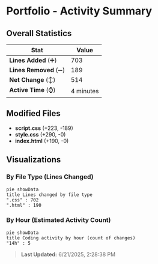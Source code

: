 # Portfolio - Activity Summary 

## Overall Statistics

| Stat                   | Value                                                             |
| ---------------------- | ----------------------------------------------------------------- |
| **Lines Added** (➕)   | 703                                          |
| **Lines Removed** (➖) | 189                                        |
| **Net Change** (↕)    | 514                |
| **Active Time** (⌚)   | 4 minutes |


## Modified Files
- **script.css** (+223, -189)
- **style.css** (+290, -0)
- **index.html** (+190, -0)

## Visualizations

### By File Type (Lines Changed)

```mermaid
pie showData
title Lines changed by file type
".css" : 702
".html" : 190
```

### By Hour (Estimated Activity Count)

```mermaid
pie showData
title Coding activity by hour (count of changes)
"14h" : 5
```


> **Last Updated:** 6/21/2025, 2:28:38 PM